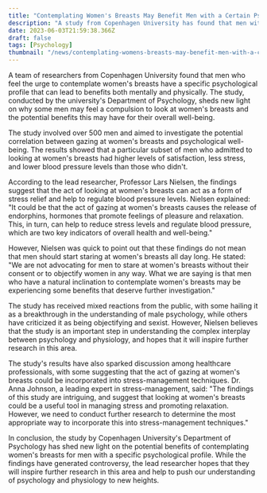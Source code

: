 ```yaml
---
title: "Contemplating Women's Breasts May Benefit Men with a Certain Psychological Profile"
description: "A study from Copenhagen University has found that men with a certain psychological profile who look at women's breasts may experience benefits both mentally and physically."
date: 2023-06-03T21:59:38.366Z
draft: false
tags: [Psychology]
thumbnail: "/news/contemplating-womens-breasts-may-benefit-men-with-a-certain-psychological-profile/thumb.png"
---
```


A team of researchers from Copenhagen University found that men who feel the urge to contemplate women's breasts have a specific psychological profile that can lead to benefits both mentally and physically. The study, conducted by the university's Department of Psychology, sheds new light on why some men may feel a compulsion to look at women's breasts and the potential benefits this may have for their overall well-being.

The study involved over 500 men and aimed to investigate the potential correlation between gazing at women's breasts and psychological well-being. The results showed that a particular subset of men who admitted to looking at women's breasts had higher levels of satisfaction, less stress, and lower blood pressure levels than those who didn't.

According to the lead researcher, Professor Lars Nielsen, the findings suggest that the act of looking at women's breasts can act as a form of stress relief and help to regulate blood pressure levels. Nielsen explained: "It could be that the act of gazing at women's breasts causes the release of endorphins, hormones that promote feelings of pleasure and relaxation. This, in turn, can help to reduce stress levels and regulate blood pressure, which are two key indicators of overall health and well-being."

However, Nielsen was quick to point out that these findings do not mean that men should start staring at women's breasts all day long. He stated: "We are not advocating for men to stare at women's breasts without their consent or to objectify women in any way. What we are saying is that men who have a natural inclination to contemplate women's breasts may be experiencing some benefits that deserve further investigation."

The study has received mixed reactions from the public, with some hailing it as a breakthrough in the understanding of male psychology, while others have criticized it as being objectifying and sexist. However, Nielsen believes that the study is an important step in understanding the complex interplay between psychology and physiology, and hopes that it will inspire further research in this area.

The study's results have also sparked discussion among healthcare professionals, with some suggesting that the act of gazing at women's breasts could be incorporated into stress-management techniques. Dr. Anna Johnson, a leading expert in stress-management, said: "The findings of this study are intriguing, and suggest that looking at women's breasts could be a useful tool in managing stress and promoting relaxation. However, we need to conduct further research to determine the most appropriate way to incorporate this into stress-management techniques."

In conclusion, the study by Copenhagen University's Department of Psychology has shed new light on the potential benefits of contemplating women's breasts for men with a specific psychological profile. While the findings have generated controversy, the lead researcher hopes that they will inspire further research in this area and help to push our understanding of psychology and physiology to new heights.
